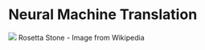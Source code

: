# Neural Machine Translation

![](https://upload.wikimedia.org/wikipedia/commons/thumb/2/23/Rosetta_Stone.JPG/1200px-Rosetta_Stone.JPG)
Rosetta Stone - Image from Wikipedia